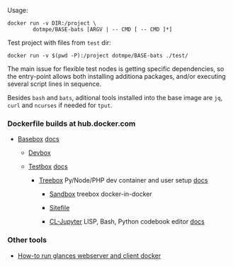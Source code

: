 Usage:
```
docker run -v DIR:/project \
		dotmpe/BASE-bats [ARGV | -- CMD [ -- CMD ]*]
```

Test project with files from `test` dir:
```
docker run -v $(pwd -P):/project dotmpe/BASE-bats ./test/
```

The main issue for flexible test nodes is getting specific dependencies, so the
entry-point allows both installing additiona packages, and/or executing several
script lines in sequence.

Besides `bash` and `bats`, aditional tools installed into the base image are
`jq`, `curl` and `ncurses` if needed for ``tput``.

### Dockerfile builds at hub.docker.com

- [Basebox](https://hub.docker.com/r/dotmpe/basebox) [docs](ReadMe-basebox.md)

  - [Devbox](https://hub.docker.com/r/dotmpe/devbox)
  - [Testbox](https://hub.docker.com/r/dotmpe/testbox) [docs](ReadMe-testbox.md)

    - [Treebox](https://hub.docker.com/r/dotmpe/treebox) Py/Node/PHP dev container and user setup [docs](ReadMe-treebox.md)

      - [Sandbox](https://hub.docker.com/r/dotmpe/sandbox) treebox docker-in-docker
      - [Sitefile](https://hub.docker.com/r/dotmpe/node-sitefile)

      - [CL-Jupyter](https://hub.docker.com/r/dotmpe/cl-jupyter) LISP, Bash, Python codebook editor [docs](ReadMe-cl-jupyter.md)

### Other tools

- [How-to run glances webserver and client docker](https://gist.github.com/dotmpe/526c19c6edcc434a654fa24ea1c7e7dd)
